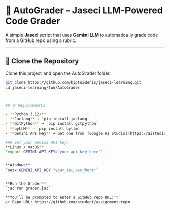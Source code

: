 
# 🧠 AutoGrader – Jaseci LLM-Powered Code Grader

A simple **Jaseci** script that uses **Gemini LLM** to automatically grade code from a GitHub repo using a rubric.

---

## 🧩 Clone the Repository
Clone this project and open the AutoGrader folder:

```bash
git clone https://github.com/kiptuidenis/jaseci-learning.git
cd jaseci-learning/fun/AutoGrader



## ⚙️ Requirements

- **Python 3.12+**
- **Jaclang** → `pip install jaclang`
- **GitPython** → `pip install gitpython`
- **byLLM** → `pip install byllm`
- **Gemini API key** → Get one from [Google AI Studio](https://aistudio.google.com/app/apikey)

### Set your Gemini API key:
**Linux / macOS**
`export GEMINI_API_KEY="your_api_key_here"`


**Windows**
`setx GEMINI_API_KEY "your_api_key_here"`


**Run the Grader**
`jac run grader.jac`

**You’ll be prompted to enter a GitHub repo URL:**
👉 Repo URL: https://github.com/student/assignment-repo


